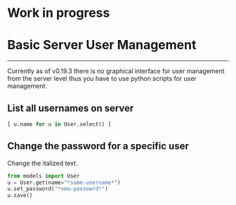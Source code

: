 # Work in progress

# Basic Server User Management
---
Currently as of v0.19.3 there is no graphical interface for user management from the server level thus you have to use python scripts for user management.

## List all usernames on server  
```python  
[ u.name for u in User.select() ]
```  

## Change the password for a specific user  
Change the italized text.  
```python
from models import User
u = User.get(name="*some-username*")
u.set_password("*new-passowrd*")
u.save() 
```  